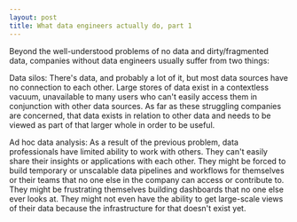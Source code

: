 ```yaml
---
layout: post
title: What data engineers actually do, part 1
---
```


Beyond the well-understood problems of no data and dirty/fragmented data, companies without data engineers usually suffer from two things:

Data silos: There's data, and probably a lot of it, but most data sources have no connection to each other. Large stores of data exist in a contextless vacuum, unavailable to many users who can't easily access them in conjunction with other data sources. As far as these struggling companies are concerned, that data exists in relation to other data and needs to be viewed as part of that larger whole in order to be useful.

Ad hoc data analysis: As a result of the previous problem, data professionals have limited ability to work with others. They can't easily share their insights or applications with each other. They might be forced to build temporary or unscalable data pipelines and workflows for themselves or their teams that no one else in the company can access or contribute to. They might be frustrating themselves building dashboards that no one else ever looks at. They might not even have the ability to get large-scale views of their data because the infrastructure for that doesn't exist yet.


